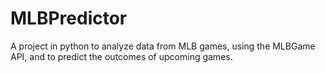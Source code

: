 # MLBPredictor

A project in python to analyze data from MLB games, using the MLBGame API, and to predict the outcomes of upcoming games.